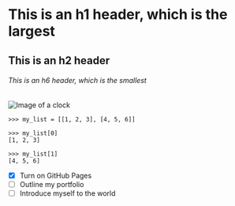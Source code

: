 # This is an h1 header, which is the largest
## This is an h2 header
###### This is an h6 header, which is the smallest
![Image of a clock](https://upload.wikimedia.org/wikipedia/commons/f/f4/Analog_clock_animation.gif)
```
>>> my_list = [[1, 2, 3], [4, 5, 6]]

>>> my_list[0]
[1, 2, 3]

>>> my_list[1]
[4, 5, 6]
```
- [x] Turn on GitHub Pages
- [ ] Outline my portfolio
- [ ] Introduce myself to the world
